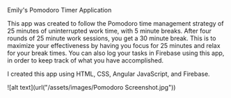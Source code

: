 Emily's Pomodoro Timer Application

This app was created to follow the Pomodoro time management strategy of 25 minutes of uninterrupted work time, with 5 minute breaks. After four rounds of 25 minute work sessions, you get a 30 minute break. This is to maximize your effectiveness by having you focus for 25 minutes and relax for your break times. You can also log your tasks in Firebase using this app, in order to keep track of what you have accomplished.

I created this app using HTML, CSS, Angular JavaScript, and Firebase.

![alt text](url("/assets/images/Pomodoro Screenshot.jpg"))
